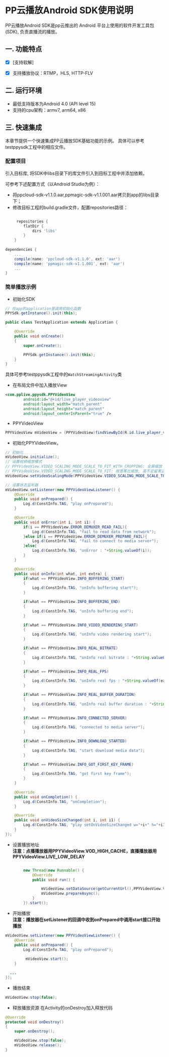 # PP云播放Android SDK使用说明

PP云播放Android SDK是pp云推出的 Android 平台上使用的软件开发工具包(SDK), 负责直播流的播放。  
## 一. 功能特点

* [x] [支持软解]
* [x] 支持播放协议：RTMP，HLS, HTTP-FLV


## 二. 运行环境

* 最低支持版本为Android 4.0 (API level 15)
* 支持的cpu架构：armv7, arm64, x86
  
## 三. 快速集成

本章节提供一个快速集成PP云播放SDK基础功能的示例。
具体可以参考testppysdk工程中的相应文件。

### 配置项目

引入目标库, 将SDK中libs目录下的库文件引入到目标工程中并添加依赖。

可参考下述配置方式（以Android Studio为例）：
- 将ppcloud-sdk-v1.1.0.aar,ppmagic-sdk-v1.1.001.aar拷贝到app的libs目录下；
- 修改目标工程的build.gradle文件，配置repositories路径：
````gradle

     repositories {
        flatDir {
            dirs 'libs'
        }
    }
    
dependencies {
    ...
    compile(name: 'ppcloud-sdk-v1.1.0', ext: 'aar')
    compile(name: 'ppmagic-sdk-v1.1.001', ext: 'aar')
    ...
}
````

### 简单播放示例

- 初始化SDK 
````java
// 在app的application里调用初始化函数
PPYSdk.getInstance().init(this);
````
````java
public class TestApplication extends Application {

    @Override
    public void onCreate()
    {
        super.onCreate();

        PPYSdk.getInstance().init(this);
    }
}
````



具体可参考testppysdk工程中的`WatchStreamingActivity`类

- 在布局文件中加入播放View
````xml
<com.pplive.ppysdk.PPYVideoView
        android:id="@+id/live_player_videoview"
        android:layout_width="match_parent"
        android:layout_height="match_parent"
        android:layout_centerInParent="true" />
````
- PPYVideoView
````java
PPYVideoView mVideoView = (PPYVideoView)findViewById(R.id.live_player_videoview);
````

- 初始化PPYVideoView。

````java
// 初始化
mVideoView.initialize();
// 设置视频缩放模式
// PPYVideoView.VIDEO_SCALING_MODE_SCALE_TO_FIT_WITH_CROPPING: 全屏缩放
// PPYVideoView.VIDEO_SCALING_MODE_SCALE_TO_FIT: 按宽等比缩放, 高不足留黑边
mVideoView.setVideoScalingMode(PPYVideoView.VIDEO_SCALING_MODE_SCALE_TO_FIT);

// 设置状态监听器
mVideoView.setListener(new PPYVideoViewListener() {
    @Override
    public void onPrepared() {
        Log.d(ConstInfo.TAG, "play onPrepared");
    }

    @Override
    public void onError(int i, int i1) {
        if(i == PPYVideoView.ERROR_DEMUXER_READ_FAIL){
            Log.d(ConstInfo.TAG, "fail to read data from network");
        }else if(i == PPYVideoView.ERROR_DEMUXER_PREPARE_FAIL){
            Log.d(ConstInfo.TAG, "fail to connect to media server");
        }else{
            Log.d(ConstInfo.TAG, "onError : "+String.valueOf(i));
        }
    }

    @Override
    public void onInfo(int what, int extra) {
        if(what == PPYVideoView.INFO_BUFFERING_START)
        {
            Log.d(ConstInfo.TAG, "onInfo buffering start");
        }

        if(what == PPYVideoView.INFO_BUFFERING_END)
        {
            Log.d(ConstInfo.TAG, "onInfo buffering end");
        }

        if(what == PPYVideoView.INFO_VIDEO_RENDERING_START)
        {
            Log.d(ConstInfo.TAG, "onInfo video rendering start");
        }

        if(what == PPYVideoView.INFO_REAL_BITRATE)
        {
            Log.d(ConstInfo.TAG, "onInfo real bitrate : "+String.valueOf(extra));
        }

        if(what == PPYVideoView.INFO_REAL_FPS)
        {
            Log.d(ConstInfo.TAG, "onInfo real fps : "+String.valueOf(extra));
        }

        if(what == PPYVideoView.INFO_REAL_BUFFER_DURATION)
        {
            Log.d(ConstInfo.TAG, "onInfo real buffer duration : "+String.valueOf(extra));
        }

        if(what == PPYVideoView.INFO_CONNECTED_SERVER)
        {
            Log.d(ConstInfo.TAG, "connected to media server");
        }

        if(what == PPYVideoView.INFO_DOWNLOAD_STARTED)
        {
            Log.d(ConstInfo.TAG, "start download media data");
        }

        if(what == PPYVideoView.INFO_GOT_FIRST_KEY_FRAME)
        {
            Log.d(ConstInfo.TAG, "got first key frame");
        }
    }

    @Override
    public void onCompletion() {
        Log.d(ConstInfo.TAG, "onCompletion");
    }

    @Override
    public void onVideoSizeChanged(int i, int i1) {
        Log.d(ConstInfo.TAG, "play setOnVideoSizeChanged w="+i+" h="+i1);
    }
});

````
- 设置播放地址  
**注意：点播播放器用PPYVideoView.VOD_HIGH_CACHE，直播播放器用PPYVideoView.LIVE_LOW_DELAY**
````java

        new Thread(new Runnable() {
            @Override
            public void run() {

                mVideoView.setDataSource(getCurrentUrl(),PPYVideoView.VOD_HIGH_CACHE);
                mVideoView.prepareAsync();
            }
        }).start();
````
- 开始播放  
**注意：播放器在setListener的回调中收到onPrepared中调用start接口开始播放**
````java
mVideoView.setListener(new PPYVideoViewListener() {
    @Override
    public void onPrepared() {
        Log.d(ConstInfo.TAG, "play onPrepared");
        
         mVideoView.start();
    }

  ...
});
````
- 播放结束
````java
mVideoView.stop(false);
````
- 释放播放资源
  在Activity的onDestroy加入释放代码
````java
@Override
protected void onDestroy()
{
    super.onDestroy();

    mVideoView.stop(false);
    mVideoView.release();
}
````


